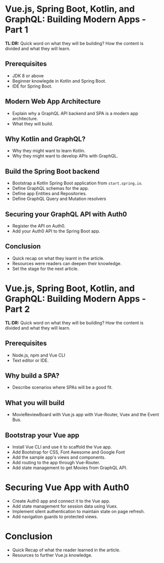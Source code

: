 # Vue.js, Spring Boot, Kotlin, and GraphQL: Building Modern Apps - Part 1

**TL:DR:** Quick word on what they will be building? How the content is divided and what they will learn.

## Prerequisites
* JDK 8 or above
* Beginner knowlegde in Kotlin and Spring Boot.
* IDE for Spring Boot.

## Modern Web App Architecture
* Explain why a GraphQL API backend and SPA is a modern app architecture.
* What they will build.

## Why Kotlin and GraphQL?
* Why they might want to learn Kotlin.
* Why they might want to develop APIs with GraphQL.

## Build the Spring Boot backend
* Bootstrap a Kotlin Spring Boot application from `start.spring.io`.
* Define GraphQL schemas for the app.
* Define app Entities and Repositories.
* Define GraphQL Query and Mutation resolvers

## Securing your GraphQL API with Auth0
* Register the API on Auth0.
* Add your Auth0 API to the Spring Boot app.

## Conclusion
* Quick recap on what they learnt in the article.
* Resources were readers can deepen their knowledge.
* Set the stage for the next article.




# Vue.js, Spring Boot, Kotlin, and GraphQL: Building Modern Apps - Part 2

**TL:DR:** Quick word on what they will be building? How the content is divided and what they will learn.

## Prerequisites
* Node.js, npm and Vue CLI
* Text editor or IDE.

## Why build a SPA?
* Describe scenarios where SPAs will be a good fit.


## What you will build
* MovieReviewBoard with Vue.js app with Vue-Router, Vuex and the Event Bus.


## Bootstrap your Vue app
* Install Vue CLI and use it to scaffold the Vue app.
* Add Bootstrap for CSS, Font Awesome and Google Font
* Add the sample app's views and components.
* Add routing to the app through Vue-Router.
* Add state management to get Movies from GraphQL API.

# Securing Vue App with Auth0
* Create Auth0 app and connect it to the Vue app.
* Add state management for session data using Vuex.
* Implement silent authentication to maintain state on page refresh.
* Add navigation guards to protected views.

# Conclusion
* Quick Recap of what the reader learned in the article.
* Resources to further Vue.js knowledge.
